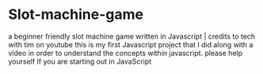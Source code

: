 # Slot-machine-game
a beginner friendly slot machine game written in Javascript | credits to tech with tim on youtube
this is my first Javascript project that I did along with a video in order to understand the concepts within javascript. 
please help yourself If you are starting out in JavaScript
